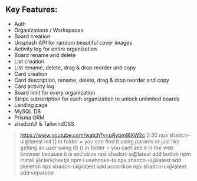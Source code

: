 ## Key Features:

- Auth
- Organizations / Workspaces
- Board creation
- Unsplash API for random beautiful cover images
- Activity log for entire organization
- Board rename and delete
- List creation
- List rename, delete, drag & drop reorder and copy
- Card creation
- Card description, rename, delete, drag & drop reorder and copy
- Card activity log
- Board limit for every organization
- Stripe subscription for each organization to unlock unlimited boards
- Landing page
- MySQL DB
- Prisma ORM
- shadcnUI & TailwindCSS

> https://www.youtube.com/watch?v=pRybm9lXW2c 2:30
> npx shadcn-ui@latest init
> [] in folder = you can find it using params or just like getting an user using ID
> () in folder = you cant see it in the web browser because it is exclusive
> npx shadcn-ui@latest add button
> npm install @clerk/nextjs
> npm i usehooks-ts
> npx shadcn-ui@latest add skeleton
> npx shadcn-ui@latest add accordion
> npx shadcn-ui@latest add separator
